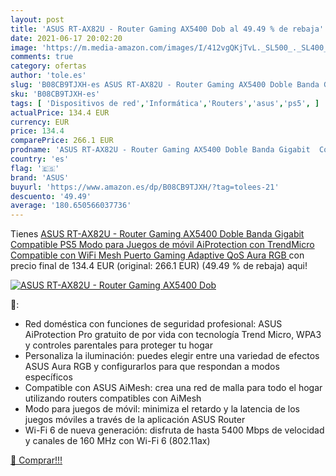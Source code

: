 ```yaml
---
layout: post
title: 'ASUS RT-AX82U - Router Gaming AX5400 Dob al 49.49 % de rebaja'
date: 2021-06-17 20:02:20
image: 'https://m.media-amazon.com/images/I/412vgQKjTvL._SL500_._SL400_.jpg'
comments: true
category: ofertas
author: 'tole.es'
slug: 'B08CB9TJXH-es ASUS RT-AX82U - Router Gaming AX5400 Doble Banda Gigabit...'
sku: 'B08CB9TJXH-es'
tags: [ 'Dispositivos de red','Informática','Routers','asus','ps5', ]
actualPrice: 134.4 EUR
currency: EUR
price: 134.4
comparePrice: 266.1 EUR
prodname: 'ASUS RT-AX82U - Router Gaming AX5400 Doble Banda Gigabit  Compatible PS5  Modo para Juegos de móvil  AiProtection con TrendMicro  Compatible con WiFi Mesh  Puerto Gaming  Adaptive QoS  Aura RGB '
country: 'es'
flag: '🇪🇸'
brand: 'ASUS'
buyurl: 'https://www.amazon.es/dp/B08CB9TJXH/?tag=tolees-21'
descuento: '49.49'
average: '180.650566037736'
---
```


Tienes [ASUS RT-AX82U - Router Gaming AX5400 Doble Banda Gigabit  Compatible PS5  Modo para Juegos de móvil  AiProtection con TrendMicro  Compatible con WiFi Mesh  Puerto Gaming  Adaptive QoS  Aura RGB ](https://www.amazon.es/dp/B08CB9TJXH/?tag=tolees-21) con precio final de  134.4 EUR (original: 266.1 EUR) (49.49 %  de rebaja) aqui!

[![ASUS RT-AX82U - Router Gaming AX5400 Dob](https://m.media-amazon.com/images/I/412vgQKjTvL._SL500_._SL400_.jpg)](https://www.amazon.es/dp/B08CB9TJXH/?tag=tolees-21)

🔎:

- Red doméstica con funciones de seguridad profesional: ASUS AiProtection Pro gratuito de por vida con tecnología Trend Micro, WPA3 y controles parentales para proteger tu hogar
- Personaliza la iluminación: puedes elegir entre una variedad de efectos ASUS Aura RGB y configurarlos para que respondan a modos específicos
- Compatible con ASUS AiMesh: crea una red de malla para todo el hogar utilizando routers compatibles con AiMesh
- Modo para juegos de móvil: minimiza el retardo y la latencia de los juegos móviles a través de la aplicación ASUS Router
- Wi-Fi 6 de nueva generación: disfruta de hasta 5400 Mbps de velocidad y canales de 160 MHz con Wi-Fi 6 (802.11ax)

[🛒 Comprar!!!](https://www.amazon.es/dp/B08CB9TJXH/?tag=tolees-21)
